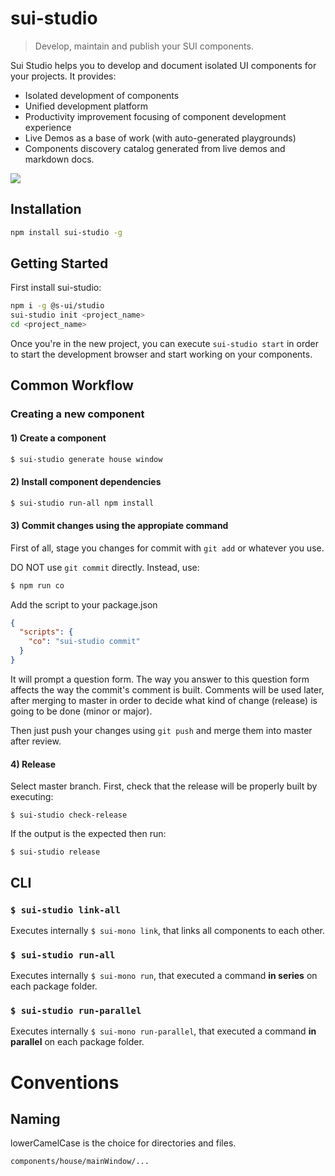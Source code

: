 # sui-studio
> Develop, maintain and publish your SUI components.


Sui Studio helps you to develop and document isolated UI components for your projects. It provides:

* Isolated development of components
* Unified development platform
* Productivity improvement focusing of component development experience
* Live Demos as a base of work (with auto-generated playgrounds)
* Components discovery catalog generated from live demos and markdown docs.

![](./assets/sui-studio-demo.gif)

## Installation

```sh
npm install sui-studio -g
```

## Getting Started

First install sui-studio:

```sh
npm i -g @s-ui/studio
sui-studio init <project_name>
cd <project_name>
```

Once you're in the new project, you can execute `sui-studio start` in order to start the development browser and start working on your components.




## Common Workflow

### Creating a new component
#### 1) Create a component

```sh
$ sui-studio generate house window
```

#### 2) Install component dependencies

```sh
$ sui-studio run-all npm install
```

#### 3) Commit changes using the appropiate command

First of all, stage you changes for commit with ```git add``` or whatever you use.

DO NOT use ```git commit``` directly. Instead, use:

```sh
$ npm run co
```

Add the script to your package.json

```json
{
  "scripts": {
    "co": "sui-studio commit"
  }
}
```

It will prompt a question form. The way you answer to this question form affects the way the commit's comment is built. Comments will be used later, after merging to master in order to decide what kind of change (release) is going to be done (minor or major).

Then just push your changes using ```git push``` and merge them into master after review.

#### 4) Release

Select master branch. First, check that the release will be properly built by executing:
```
$ sui-studio check-release
```
If the output is the expected then run:
```
$ sui-studio release
```

## CLI

### `$ sui-studio link-all`

Executes internally `$ sui-mono link`, that links all components to each other.


### `$ sui-studio run-all`

Executes internally `$ sui-mono run`, that executed a command **in series** on each package folder.

### `$ sui-studio run-parallel`

Executes internally `$ sui-mono run-parallel`, that executed a command **in parallel** on each package folder.

# Conventions

## Naming
lowerCamelCase is the choice for directories and files.
```
components/house/mainWindow/...
```
